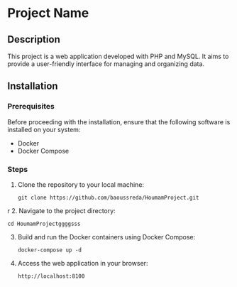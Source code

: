 # Project Name

## Description
This project is a web application developed with PHP and MySQL. It aims to provide a user-friendly interface for managing and organizing data.

## Installation

### Prerequisites
Before proceeding with the installation, ensure that the following software is installed on your system:

- Docker
- Docker Compose

### Steps

1. Clone the repository to your local machine:
   ```
   git clone https://github.com/baoussreda/HoumamProject.git
   ```
r
2. Navigate to the project directory:
   ```
   cd HoumamProjectggggsss
   ```

3. Build and run the Docker containers using Docker Compose:
   ```
   docker-compose up -d
   ```

4. Access the web application in your browser:
   ```
   http://localhost:8100
   ```

